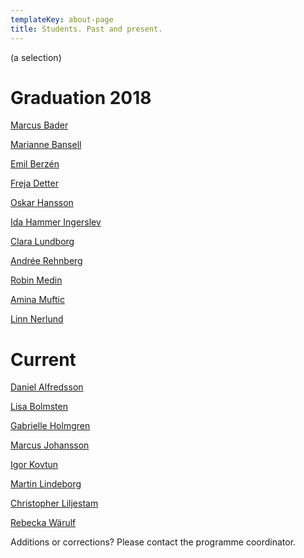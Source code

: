 ```yaml
---
templateKey: about-page
title: Students. Past and present.
---
```


(a selection)

# Graduation 2018

[Marcus Bader](http://marcusbader.000webhostapp.com/)

[Marianne Bansell](https://mbansell.firebaseapp.com/)

[Emil Berzén](http://www.berzen.se)

[Freja Detter](http://frejadetter.com)

[Oskar Hansson](https://oskarbhansson.nu/)

[Ida Hammer Ingerslev](https://idahammer.myportfolio.com/)

[Clara Lundborg](http://claralundborg.com/)

[Andrée Rehnberg](http://andreerehnberg.com)

[Robin Medin](https://robinmedin.com/)

[Amina Muftic](http://www.aminamuftic.com)

[Linn Nerlund](https://nerlunds.com/)

# Current

[Daniel Alfredsson](http://daniel-alfredsson.com)

[Lisa Bolmsten](http://lisabolmsten.se)

[Gabrielle Holmgren](www.gabrielleholmgren.com)

[Marcus Johansson](https://marcuspamp.se)

[Igor Kovtun](http://igor-kovtun.com)

[Martin Lindeborg](http://www.ux.martinlindeborg.com)

[Christopher Liljestam](http://christopherliljestam.com)

[Rebecka Wärulf](https://rwarulf.com/)

Additions or corrections? Please contact the programme coordinator.
